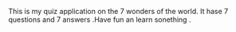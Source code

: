 This is my quiz application on the 7 wonders of the world.
It hase 7 questions and 7 answers .Have fun an learn sonething .
